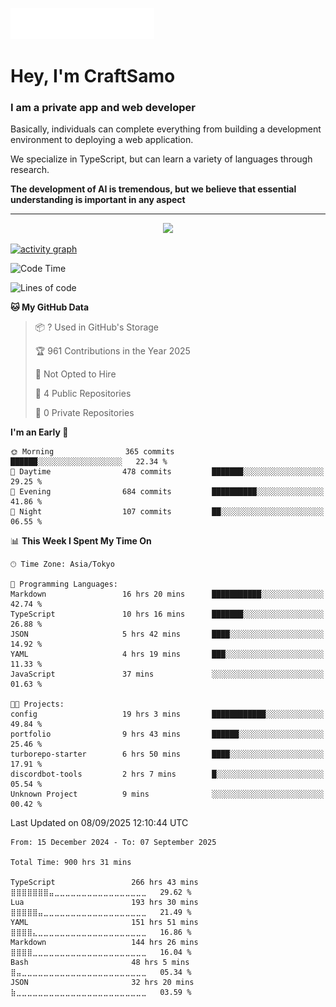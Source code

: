 <img src="images/header.svg"></img>

# Hey, I'm CraftSamo

### I am a private app and web developer

Basically, individuals can complete everything from building a development
environment to deploying a web application.

We specialize in TypeScript, but can learn a variety of languages through
research.

**The development of AI is tremendous, but we believe that essential
understanding is important in any aspect**

---

<p align="center">
  <img alig src="https://github-profile-trophy.vercel.app/?username=craftsamo&theme=onedark&column=-1" />
</p>

[![activity graph](https://github-readme-activity-graph.vercel.app/graph?username=craftsamo&theme=github-dark-dimmed&custom_title=Guilyx%20Activity%20Graph&hide_border=true)](https://github.com/ashutosh00710/github-readme-activity-graph)

<!--START_SECTION:waka-->
![Code Time](http://img.shields.io/badge/Code%20Time-898%20hrs%204%20mins-blue)

![Lines of code](https://img.shields.io/badge/From%20Hello%20World%20I%27ve%20Written-565.9%20thousand%20lines%20of%20code-blue)

**🐱 My GitHub Data** 

> 📦 ? Used in GitHub's Storage 
 > 
> 🏆 961 Contributions in the Year 2025
 > 
> 🚫 Not Opted to Hire
 > 
> 📜 4 Public Repositories 
 > 
> 🔑 0 Private Repositories 
 > 
**I'm an Early 🐤** 

```text
🌞 Morning                365 commits         ██████░░░░░░░░░░░░░░░░░░░   22.34 % 
🌆 Daytime                478 commits         ███████░░░░░░░░░░░░░░░░░░   29.25 % 
🌃 Evening                684 commits         ██████████░░░░░░░░░░░░░░░   41.86 % 
🌙 Night                  107 commits         ██░░░░░░░░░░░░░░░░░░░░░░░   06.55 % 
```


📊 **This Week I Spent My Time On** 

```text
🕑︎ Time Zone: Asia/Tokyo

💬 Programming Languages: 
Markdown                 16 hrs 20 mins      ███████████░░░░░░░░░░░░░░   42.74 % 
TypeScript               10 hrs 16 mins      ███████░░░░░░░░░░░░░░░░░░   26.88 % 
JSON                     5 hrs 42 mins       ████░░░░░░░░░░░░░░░░░░░░░   14.92 % 
YAML                     4 hrs 19 mins       ███░░░░░░░░░░░░░░░░░░░░░░   11.33 % 
JavaScript               37 mins             ░░░░░░░░░░░░░░░░░░░░░░░░░   01.63 % 

🐱‍💻 Projects: 
config                   19 hrs 3 mins       ████████████░░░░░░░░░░░░░   49.84 % 
portfolio                9 hrs 43 mins       ██████░░░░░░░░░░░░░░░░░░░   25.46 % 
turborepo-starter        6 hrs 50 mins       ████░░░░░░░░░░░░░░░░░░░░░   17.91 % 
discordbot-tools         2 hrs 7 mins        █░░░░░░░░░░░░░░░░░░░░░░░░   05.54 % 
Unknown Project          9 mins              ░░░░░░░░░░░░░░░░░░░░░░░░░   00.42 % 
```


 Last Updated on 08/09/2025 12:10:44 UTC
<!--END_SECTION:waka-->

<!--START_SECTION:waka-simple-->

```text
From: 15 December 2024 - To: 07 September 2025

Total Time: 900 hrs 31 mins

TypeScript                 266 hrs 43 mins ⣿⣿⣿⣿⣿⣿⣿⣤⣀⣀⣀⣀⣀⣀⣀⣀⣀⣀⣀⣀⣀⣀⣀⣀⣀   29.62 %
Lua                        193 hrs 30 mins ⣿⣿⣿⣿⣿⣤⣀⣀⣀⣀⣀⣀⣀⣀⣀⣀⣀⣀⣀⣀⣀⣀⣀⣀⣀   21.49 %
YAML                       151 hrs 51 mins ⣿⣿⣿⣿⣄⣀⣀⣀⣀⣀⣀⣀⣀⣀⣀⣀⣀⣀⣀⣀⣀⣀⣀⣀⣀   16.86 %
Markdown                   144 hrs 26 mins ⣿⣿⣿⣿⣀⣀⣀⣀⣀⣀⣀⣀⣀⣀⣀⣀⣀⣀⣀⣀⣀⣀⣀⣀⣀   16.04 %
Bash                       48 hrs 5 mins   ⣿⣤⣀⣀⣀⣀⣀⣀⣀⣀⣀⣀⣀⣀⣀⣀⣀⣀⣀⣀⣀⣀⣀⣀⣀   05.34 %
JSON                       32 hrs 20 mins  ⣷⣀⣀⣀⣀⣀⣀⣀⣀⣀⣀⣀⣀⣀⣀⣀⣀⣀⣀⣀⣀⣀⣀⣀⣀   03.59 %
```

<!--END_SECTION:waka-simple-->
